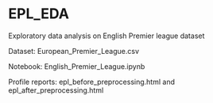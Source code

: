# EPL_EDA
Exploratory data analysis on English Premier league dataset

Dataset: European_Premier_League.csv

Notebook: English_Premier_League.ipynb

Profile reports: epl_before_preprocessing.html and epl_after_preprocessing.html
